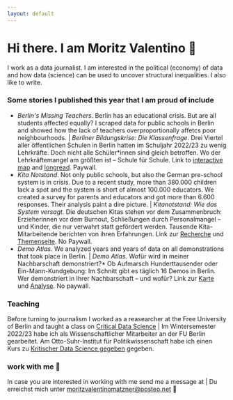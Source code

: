 ```yaml
---
layout: default
---
```


# Hi there. I am Moritz Valentino 🌸 

I work as a data journalist. I am interested in the political (economy) of data and how data (science) can be used to uncover structural inequalities. I also like to write. 

### Some stories I published this year that I am proud of include
* *Berlin's Missing Teachers*. Berlin has an educational crisis. But are all students affected equally? I scraped data for public schools in Berlin and showed how the lack of teachers overproportionally affetcs poor neighbourhoods. | *Berliner Bildungskrise: Die Klassenfrage*. Drei Viertel aller öffentlichen Schulen in Berlin hatten im Schuljahr 2022/23 zu wenig Lehrkräfte. Doch nicht alle Schüler*innen sind gleich betroffen. Wo der Lehrkräftemangel am größten ist – Schule für Schule. Link to [interactive map](https://interaktiv.tagesspiegel.de/lab/berliner-klassenfrage-hier-gibt-es-am-meisten-unterrichtsausfall-datenanalyse-und-interakive-karte/) and [longread](https://interaktiv.tagesspiegel.de/lab/ohne-reserve-eine-berliner-schulleiterin-kaempft-mit-dem-lehrermangel/). Paywall. 
* *Kita Notstand*. Not only public schools, but also the German pre-school system is in crisis. Due to a recent study, more than 380.000 children lack a spot and the system is short of almost 100.000 educators. We created a survey for parents and educators and got more than 6.600 responses. Their analysis paint a dire picture. | *Kitanotstand: Wie das System versagt*. Die deutschen Kitas stehen vor dem Zusammenbruch: Erzieherinnen vor dem Burnout, Schließungen durch Personalmangel – und Kinder, die nur verwahrt statt gefördert werden. Tausende Kita-Mitarbeitende berichten von ihren Erfahrungen. Link zur [Recherche](https://correctiv.org/aktuelles/bildung/2023/11/14/kitanotstand-wie-das-system-versagt-personalmangel-erzieher/) und [Themenseite](https://correctiv.org/aktuelles/bildung/2023/11/10/kitanotstand-was-sie-tun-koennen/). No Paywall. 
* *Demo Atlas*. We analyzed years and years of data on all demonstrations that took place in Berlin. | *Demo Atlas*. Wofür wird in meiner Nachbarschaft demonstriert?* Ob Aufmarsch Hunderttausender oder Ein-Mann-Kundgebung: Im Schnitt gibt es täglich 16 Demos in Berlin. Wer demonstriert in Ihrer Nachbarschaft – und wofür? Link zur [Karte](https://interaktiv.tagesspiegel.de/lab/demo-atlas-berlin-wofuer-wird-in-meiner-nachbarschaft-demonstriert/) und [Analyse](https://interaktiv.tagesspiegel.de/lab/demo-analyse-berlin-wofuer-gehen-die-leute-auf-die-strasse/). No paywall. 

### Teaching
Before turning to journalism I worked as a reasearcher at the Free University of Berlin and taught a class on [Critical Data Science](https://moritzvalentinomatzner.shinyapps.io/kdst/) | Im Wintersemester 2022/23 habe ich als Wissenschaftlicher Mitarbeiter an der FU Berlin gearbeitet. Am Otto-Suhr-Institut für Politikwissenschaft habe ich einen Kurs zu [Kritischer Data Science gegeben](https://moritzvalentinomatzner.shinyapps.io/kdst/) gegeben. 

### work with me 🌸

In case you are interested in working with me send me a message at | Du erreichst mich unter moritzvalentinomatzner@posteo.net 🌸
